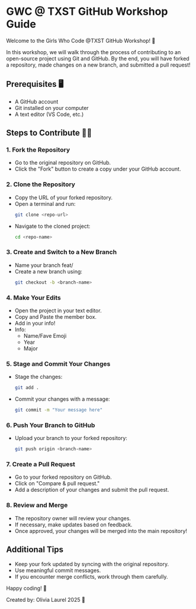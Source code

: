 # GWC @ TXST GitHub Workshop Guide 

Welcome to the Girls Who Code @TXST GitHub Workshop! 🚀

In this workshop, we will walk through the process of contributing to an open-source project using Git and GitHub. By the end, you will have forked a repository, made changes on a new branch, and submitted a pull request!

## Prerequisites 🖥️
- A GitHub account
- Git installed on your computer
- A text editor (VS Code, etc.)

## Steps to Contribute 👩‍💻

### 1. Fork the Repository
- Go to the original repository on GitHub.
- Click the "Fork" button to create a copy under your GitHub account.

### 2. Clone the Repository
- Copy the URL of your forked repository.
- Open a terminal and run:
  ```sh
  git clone <repo-url>
  ```
- Navigate to the cloned project:
  ```sh
  cd <repo-name>
  ```

### 3. Create and Switch to a New Branch
- Name your branch feat/<your-name>
- Create a new branch using:
  ```sh
  git checkout -b <branch-name>
  ```

### 4. Make Your Edits
- Open the project in your text editor.
- Copy and Paste the member box.
- Add in your info!
- Info:
  * Name/Fave Emoji
  * Year
  * Major

### 5. Stage and Commit Your Changes
- Stage the changes:
  ```sh
  git add .
  ```
- Commit your changes with a message:
  ```sh
  git commit -m "Your message here"
  ```

### 6. Push Your Branch to GitHub
- Upload your branch to your forked repository:
  ```sh
  git push origin <branch-name>
  ```

### 7. Create a Pull Request
- Go to your forked repository on GitHub.
- Click on "Compare & pull request."
- Add a description of your changes and submit the pull request.

### 8. Review and Merge
- The repository owner will review your changes.
- If necessary, make updates based on feedback.
- Once approved, your changes will be merged into the main repository!

## Additional Tips
- Keep your fork updated by syncing with the original repository.
- Use meaningful commit messages.
- If you encounter merge conflicts, work through them carefully.

Happy coding! 🚀

Created by: Olivia Laurel 2025 🌸

